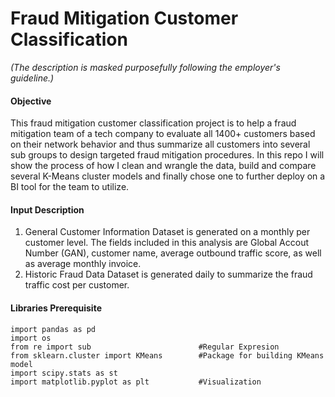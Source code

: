 # Fraud Mitigation Customer Classification
*(The description is masked purposefully following the employer's guideline.)*


#### **Objective**
This fraud mitigation customer classification project is to help a fraud mitigation team of a tech company to evaluate all 1400+ customers based on their network behavior and thus summarize all customers into several sub groups to design targeted fraud mitigation procedures. In this repo I will show the process of how I clean and wrangle the data, build and compare several K-Means cluster models and finally chose one to further deploy on a BI tool for the team to utilize.
#### **Input Description**
1. General Customer Information
   Dataset is generated on a monthly per customer level. The fields included in this analysis are Global Accout Number (GAN), customer name, average outbound traffic score, as well as average monthly invoice.
2. Historic Fraud Data
   Dataset is generated daily to summarize the fraud traffic cost per customer.
   
#### **Libraries Prerequisite**
```
import pandas as pd 
import os
from re import sub                        #Regular Expresion
from sklearn.cluster import KMeans        #Package for building KMeans model
import scipy.stats as st
import matplotlib.pyplot as plt           #Visualization
```



